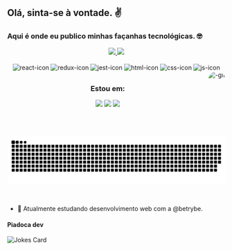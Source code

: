 ## Olá, sinta-se à vontade. ✌️
### Aqui é onde eu publico minhas façanhas tecnológicas. 🤓

<div align="center">
  <a href="https://github.com/renatozr">
    <img height="180em" src="https://github-readme-stats.vercel.app/api?username=renatozr&count_private=true&show_icons=true&theme=react" />
    <img height="180em" src="https://github-readme-stats.vercel.app/api/top-langs/?username=renatozr&layout=compact&langs_count=7&theme=react" />
  </a>
</div>

<br>

<div style="display: inline_block" align="center">
  <img align="center" alt="react-icon" height="30" width="40" src="https://cdn.jsdelivr.net/gh/devicons/devicon/icons/react/react-original.svg">
  <img align="center" alt="redux-icon" height="30" width="40" src="https://cdn.jsdelivr.net/gh/devicons/devicon/icons/redux/redux-original.svg">
  <img align="center" alt="jest-icon" height="30" width="40" src="https://cdn.jsdelivr.net/gh/devicons/devicon/icons/jest/jest-plain.svg">
  <img align="center" alt="html-icon" height="30" width="40" src="https://cdn.jsdelivr.net/gh/devicons/devicon/icons/html5/html5-original.svg">
  <img align="center" alt="css-icon" height="30" width="40" src="https://cdn.jsdelivr.net/gh/devicons/devicon/icons/css3/css3-original.svg">
  <img align="center" alt="js-icon" height="30" width="40" src="https://cdn.jsdelivr.net/gh/devicons/devicon/icons/javascript/javascript-original.svg">
  <img align="right" alt="-gif" height="150" style="border-radius:50px;" src="">
</div>

##

<div align="center">
  <h3>Estou em:</h3>
  <a href="https://www.linkedin.com/in/renatozr11/" target="_blank"><img src="https://img.shields.io/badge/LinkedIn-0077B5?style=for-the-badge&logo=linkedin&logoColor=white"></a>
  <a href="https://www.instagram.com/renato_zr/" target="_blank"><img src="https://img.shields.io/badge/Instagram-E4405F?style=for-the-badge&logo=instagram&logoColor=white"></a>
  <a href="mailto:renatozr07@gmail.com"><img src="https://img.shields.io/badge/-Gmail-%23333?style=for-the-badge&logo=gmail&logoColor=white"></a>
 
  ![Snake animation](https://github.com/renatozr/renatozr/blob/output/github-contribution-grid-snake.svg)
</div>

<br>

- 🌱 Atualmente estudando desenvolvimento web com a @betrybe.

<h4>Piadoca dev</h4>
<img src="https://readme-jokes.vercel.app/api?" alt="Jokes Card" />
<!-- - 👯 I’m looking to collaborate on ...
- 🤔 I’m looking for help with ...
- ⚡ Fun fact: ... -->
